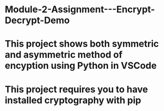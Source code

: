 # Module-2-Assignment---Encrypt-Decrypt-Demo
# This project shows both symmetric and asymmetric method of encyption using Python in VSCode
# This project requires you to have installed cryptography with pip
